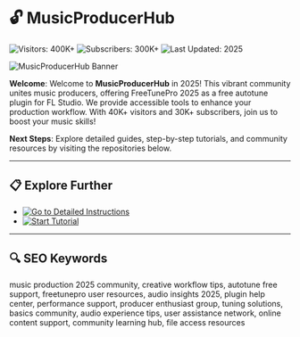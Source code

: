 # 🔓 MusicProducerHub  

![Visitors: 400K+](https://img.shields.io/badge/Visitors-40K+-ff9f43) ![Subscribers: 300K+](https://img.shields.io/badge/Subscribers-30K+-6ab04c) ![Last Updated: 2025](https://img.shields.io/badge/Last_Updated-2025-3498db)  

![MusicProducerHub Banner](https://i.ytimg.com/vi/wvCtFdEJOd4/maxresdefault.jpg)  

**Welcome**: Welcome to **MusicProducerHub** in 2025! This vibrant community unites music producers, offering FreeTunePro 2025 as a free autotune plugin for FL Studio. We provide accessible tools to enhance your production workflow. With 40K+ visitors and 30K+ subscribers, join us to boost your music skills!  

**Next Steps**: Explore detailed guides, step-by-step tutorials, and community resources by visiting the repositories below.  

---

## 📋 Explore Further  

- [![Go to Detailed Instructions](https://img.shields.io/badge/Go_to_Detailed_Instructions-NOW-blueviolet)](https://github.com/Gaming-AImBot-Alliance/.github)  
- [![Start Tutorial](https://img.shields.io/badge/Start_Tutorial-NOW-blueviolet)](https://github.com/Gaming-AImBot-Alliance/WarzonePro-2025-Free-Aimbot-for-Warzone-Hub)  

---

## 🔍 SEO Keywords  

music production 2025 community, creative workflow tips, autotune free support, freetunepro user resources, audio insights 2025, plugin help center, performance support, producer enthusiast group, tuning solutions, basics community, audio experience tips, user assistance network, online content support, community learning hub, file access resources
